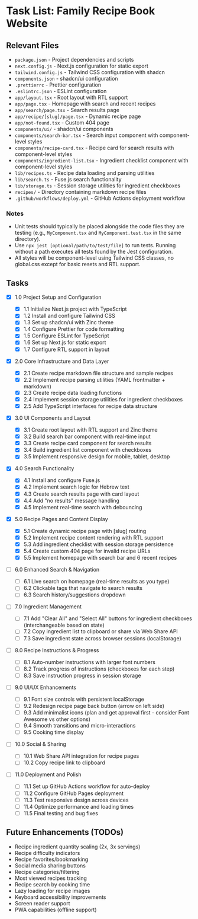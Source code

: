 # Task List: Family Recipe Book Website

## Relevant Files

- `package.json` - Project dependencies and scripts
- `next.config.js` - Next.js configuration for static export
- `tailwind.config.js` - Tailwind CSS configuration with shadcn
- `components.json` - shadcn/ui configuration
- `.prettierrc` - Prettier configuration
- `.eslintrc.json` - ESLint configuration
- `app/layout.tsx` - Root layout with RTL support
- `app/page.tsx` - Homepage with search and recent recipes
- `app/search/page.tsx` - Search results page
- `app/recipe/[slug]/page.tsx` - Dynamic recipe page
- `app/not-found.tsx` - Custom 404 page
- `components/ui/` - shadcn/ui components
- `components/search-bar.tsx` - Search input component with component-level styles
- `components/recipe-card.tsx` - Recipe card for search results with component-level styles
- `components/ingredient-list.tsx` - Ingredient checklist component with component-level styles
- `lib/recipes.ts` - Recipe data loading and parsing utilities
- `lib/search.ts` - Fuse.js search functionality
- `lib/storage.ts` - Session storage utilities for ingredient checkboxes
- `recipes/` - Directory containing markdown recipe files
- `.github/workflows/deploy.yml` - GitHub Actions deployment workflow

### Notes

- Unit tests should typically be placed alongside the code files they are testing (e.g., `MyComponent.tsx` and `MyComponent.test.tsx` in the same directory).
- Use `npx jest [optional/path/to/test/file]` to run tests. Running without a path executes all tests found by the Jest configuration.
- All styles will be component-level using Tailwind CSS classes, no global.css except for basic resets and RTL support.

## Tasks

- [x] 1.0 Project Setup and Configuration

  - [x] 1.1 Initialize Next.js project with TypeScript
  - [x] 1.2 Install and configure Tailwind CSS
  - [x] 1.3 Set up shadcn/ui with Zinc theme
  - [x] 1.4 Configure Prettier for code formatting
  - [x] 1.5 Configure ESLint for TypeScript
  - [x] 1.6 Set up Next.js for static export
  - [x] 1.7 Configure RTL support in layout

- [x] 2.0 Core Infrastructure and Data Layer

  - [x] 2.1 Create recipe markdown file structure and sample recipes
  - [x] 2.2 Implement recipe parsing utilities (YAML frontmatter + markdown)
  - [x] 2.3 Create recipe data loading functions
  - [x] 2.4 Implement session storage utilities for ingredient checkboxes
  - [x] 2.5 Add TypeScript interfaces for recipe data structure

- [x] 3.0 UI Components and Layout

  - [x] 3.1 Create root layout with RTL support and Zinc theme
  - [x] 3.2 Build search bar component with real-time input
  - [x] 3.3 Create recipe card component for search results
  - [x] 3.4 Build ingredient list component with checkboxes
  - [x] 3.5 Implement responsive design for mobile, tablet, desktop

- [x] 4.0 Search Functionality

  - [x] 4.1 Install and configure Fuse.js
  - [x] 4.2 Implement search logic for Hebrew text
  - [x] 4.3 Create search results page with card layout
  - [x] 4.4 Add "no results" message handling
  - [x] 4.5 Implement real-time search with debouncing

- [x] 5.0 Recipe Pages and Content Display

  - [x] 5.1 Create dynamic recipe page with [slug] routing
  - [x] 5.2 Implement recipe content rendering with RTL support
  - [x] 5.3 Add ingredient checklist with session storage persistence
  - [x] 5.4 Create custom 404 page for invalid recipe URLs
  - [x] 5.5 Implement homepage with search bar and 6 recent recipes

- [ ] 6.0 Enhanced Search & Navigation

  - [ ] 6.1 Live search on homepage (real-time results as you type)
  - [ ] 6.2 Clickable tags that navigate to search results
  - [ ] 6.3 Search history/suggestions dropdown

- [ ] 7.0 Ingredient Management

  - [ ] 7.1 Add "Clear All" and "Select All" buttons for ingredient checkboxes (interchangeable based on state)
  - [ ] 7.2 Copy ingredient list to clipboard or share via Web Share API
  - [ ] 7.3 Save ingredient state across browser sessions (localStorage)

- [ ] 8.0 Recipe Instructions & Progress

  - [ ] 8.1 Auto-number instructions with larger font numbers
  - [ ] 8.2 Track progress of instructions (checkboxes for each step)
  - [ ] 8.3 Save instruction progress in session storage

- [ ] 9.0 UI/UX Enhancements

  - [ ] 9.1 Font size controls with persistent localStorage
  - [ ] 9.2 Redesign recipe page back button (arrow on left side)
  - [ ] 9.3 Add minimalist icons (plan and get approval first - consider Font Awesome vs other options)
  - [ ] 9.4 Smooth transitions and micro-interactions
  - [ ] 9.5 Cooking time display

- [ ] 10.0 Social & Sharing

  - [ ] 10.1 Web Share API integration for recipe pages
  - [ ] 10.2 Copy recipe link to clipboard

- [ ] 11.0 Deployment and Polish

  - [ ] 11.1 Set up GitHub Actions workflow for auto-deploy
  - [ ] 11.2 Configure GitHub Pages deployment
  - [ ] 11.3 Test responsive design across devices
  - [ ] 11.4 Optimize performance and loading times
  - [ ] 11.5 Final testing and bug fixes

## Future Enhancements (TODOs)

- Recipe ingredient quantity scaling (2x, 3x servings)
- Recipe difficulty indicators
- Recipe favorites/bookmarking
- Social media sharing buttons
- Recipe categories/filtering
- Most viewed recipes tracking
- Recipe search by cooking time
- Lazy loading for recipe images
- Keyboard accessibility improvements
- Screen reader support
- PWA capabilities (offline support)

